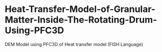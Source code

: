 # Heat-Transfer-Model-of-Granular-Matter-Inside-The-Rotating-Drum-Using-PFC3D
DEM Model using PFC3D of Heat transfer model (FISH Language)
